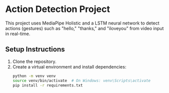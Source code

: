 # Action Detection Project

This project uses MediaPipe Holistic and a LSTM neural network to detect actions (gestures) such as "hello," "thanks," and "iloveyou" from video input in real-time.

## Setup Instructions
1. Clone the repository.
2. Create a virtual environment and install dependencies:
   ```bash
   python -m venv venv
   source venv/bin/activate  # On Windows: venv\Scripts\activate
   pip install -r requirements.txt